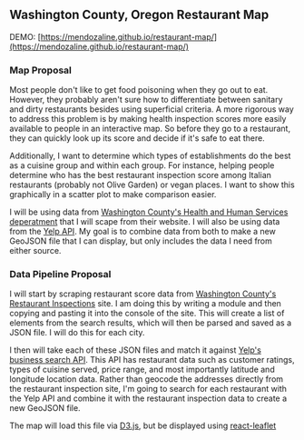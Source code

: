 ## Washington County, Oregon Restaurant Map

DEMO: [https://mendozaline.github.io/restaurant-map/](https://mendozaline.github.io/restaurant-map/)

### Map Proposal
Most people don't like to get food poisoning when they go out to eat. However, they probably aren't sure how to differentiate between sanitary and dirty restaurants besides using superficial criteria. A more rigorous way to address this problem is by making health inspection scores more easily available to people in an interactive map. So before they go to a restaurant, they can quickly look up its score and decide if it's safe to eat there.

Additionally, I want to determine which types of establishments do the best as a cuisine group and within each group. For instance, helping people determine who has the best restaurant inspection score among Italian restaurants (probably not Olive Garden) or vegan places. I want to show this graphically in a scatter plot to make comparison easier.

I will be using data from [Washington County's Health and Human Services deperatment](http://www.co.washington.or.us/HHS/EnvironmentalHealth/FoodSafety/restaurant-inspections.cfm) that I will scape from their website. I will also be using data from the [Yelp API](https://www.yelp.com/developers/documentation/v3). My goal is to combine data from both to make a new GeoJSON file that I can display, but only includes the data I need from either source. 

### Data Pipeline Proposal
I will start by scraping restaurant score data from [Washington County's Restaurant Inspections](http://www.co.washington.or.us/HHS/EnvironmentalHealth/FoodSafety/restaurant-inspections.cfm) site. I am doing this by writing a module and then copying and pasting it into the console of the site. This will create a list of elements from the search results, which will then be parsed and saved as a JSON file. I will do this for each city.

I then will take each of these JSON files and match it against [Yelp's business search API](https://www.yelp.com/developers/documentation/v3/business_search). This API has restaurant data such as customer ratings, types of cuisine served, price range, and most importantly latitude and longitude location data. Rather than geocode the addresses directly from the restaurant inspection site, I'm going to search for each restaurant with the Yelp API and combine it with the restaurant inspection data to create a new GeoJSON file.

The map will load this file via [D3.js](https://github.com/d3/d3-request/blob/master/README.md), but be displayed using [react-leaflet](https://github.com/PaulLeCam/react-leaflet)
